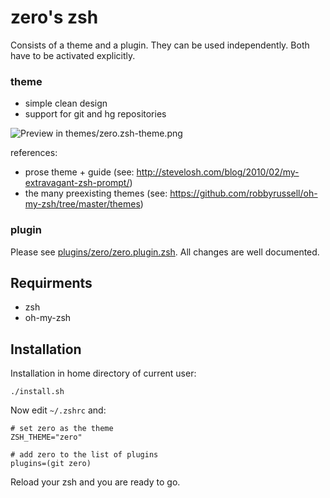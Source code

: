# zero's zsh

Consists of a theme and a plugin. They can be used independently. Both have to be activated explicitly.

### theme

* simple clean design
* support for git and hg repositories

![Preview in themes/zero.zsh-theme.png](master/themes/zero.zsh-theme.png)

references:

* prose theme + guide (see: http://stevelosh.com/blog/2010/02/my-extravagant-zsh-prompt/)
* the many preexisting themes (see: https://github.com/robbyrussell/oh-my-zsh/tree/master/themes)

### plugin

Please see [plugins/zero/zero.plugin.zsh](master/plugins/zero/zero.plugin.zsh). All changes are well documented.


## Requirments

* zsh
* oh-my-zsh

## Installation

Installation in home directory of current user:

    ./install.sh

Now edit `~/.zshrc` and:

    # set zero as the theme
    ZSH_THEME="zero"

    # add zero to the list of plugins
    plugins=(git zero)

Reload your zsh and you are ready to go.
